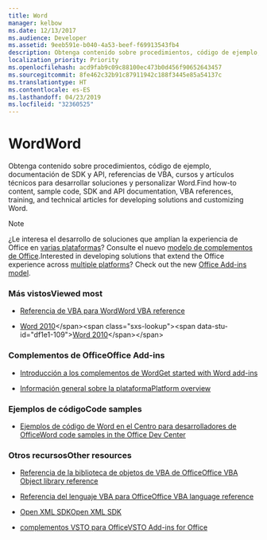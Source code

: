 ```yaml
---
title: Word
manager: kelbow
ms.date: 12/13/2017
ms.audience: Developer
ms.assetid: 9eeb591e-b040-4a53-beef-f69913543fb4
description: Obtenga contenido sobre procedimientos, código de ejemplo, documentación de SDK y API, referencias de VBA, cursos y artículos técnicos para desarrollar soluciones y personalizar Word.
localization_priority: Priority
ms.openlocfilehash: acd9fab9c09c88100ec473b0d456f90652643457
ms.sourcegitcommit: 8fe462c32b91c87911942c188f3445e85a54137c
ms.translationtype: HT
ms.contentlocale: es-ES
ms.lasthandoff: 04/23/2019
ms.locfileid: "32360525"
---
```

# <a name="word"></a><span data-ttu-id="df1e1-103">Word</span><span class="sxs-lookup"><span data-stu-id="df1e1-103">Word</span></span>

<span data-ttu-id="df1e1-104">Obtenga contenido sobre procedimientos, código de ejemplo, documentación de SDK y API, referencias de VBA, cursos y artículos técnicos para desarrollar soluciones y personalizar Word.</span><span class="sxs-lookup"><span data-stu-id="df1e1-104">Find how-to content, sample code, SDK and API documentation, VBA references, training, and technical articles for developing solutions and customizing Word.</span></span>
  
> [!NOTE]
> <span data-ttu-id="df1e1-p101">¿Le interesa el desarrollo de soluciones que amplían la experiencia de Office en [varias plataformas](https://docs.microsoft.com/office/dev/add-ins/overview/office-add-in-availability)? Consulte el nuevo [modelo de complementos de Office](https://docs.microsoft.com/office/dev/add-ins/overview/office-add-ins).</span><span class="sxs-lookup"><span data-stu-id="df1e1-p101">Interested in developing solutions that extend the Office experience across [multiple platforms](https://docs.microsoft.com/office/dev/add-ins/overview/office-add-in-availability)? Check out the new [Office Add-ins model](https://docs.microsoft.com/office/dev/add-ins/overview/office-add-ins).</span></span>  
  
### <a name="viewed-most"></a><span data-ttu-id="df1e1-107">Más vistos</span><span class="sxs-lookup"><span data-stu-id="df1e1-107">Viewed most</span></span>
  
- [<span data-ttu-id="df1e1-108">Referencia de VBA para Word</span><span class="sxs-lookup"><span data-stu-id="df1e1-108">Word VBA reference</span></span>](https://docs.microsoft.com/office/vba/api/overview/word)
  
- <span data-ttu-id="df1e1-109">[Word 2010](https://docs.microsoft.com/previous-versions/office/developer/office-2010/ff601860(v=office.14))</span><span class="sxs-lookup"><span data-stu-id="df1e1-109">[Word 2010](https://docs.microsoft.com/previous-versions/office/developer/office-2010/ff601860(v=office.14))</span></span>
  
### <a name="office-add-ins"></a><span data-ttu-id="df1e1-110">Complementos de Office</span><span class="sxs-lookup"><span data-stu-id="df1e1-110">Office Add-ins</span></span>
  
- [<span data-ttu-id="df1e1-111">Introducción a los complementos de Word</span><span class="sxs-lookup"><span data-stu-id="df1e1-111">Get started with Word add-ins</span></span>](https://docs.microsoft.com/office/dev/add-ins/quickstarts/word-quickstart)
  
- [<span data-ttu-id="df1e1-112">Información general sobre la plataforma</span><span class="sxs-lookup"><span data-stu-id="df1e1-112">Platform overview</span></span>](https://docs.microsoft.com/office/dev/add-ins/overview/office-add-ins)
  
### <a name="code-samples"></a><span data-ttu-id="df1e1-113">Ejemplos de código</span><span class="sxs-lookup"><span data-stu-id="df1e1-113">Code samples</span></span>
  
- [<span data-ttu-id="df1e1-114">Ejemplos de código de Word en el Centro para desarrolladores de Office</span><span class="sxs-lookup"><span data-stu-id="df1e1-114">Word code samples in the Office Dev Center</span></span>](https://developer.microsoft.com/word/gallery/?filterBy=Word,Samples)
  
### <a name="other-resources"></a><span data-ttu-id="df1e1-115">Otros recursos</span><span class="sxs-lookup"><span data-stu-id="df1e1-115">Other resources</span></span>
  
- [<span data-ttu-id="df1e1-116">Referencia de la biblioteca de objetos de VBA de Office</span><span class="sxs-lookup"><span data-stu-id="df1e1-116">Office VBA Object library reference</span></span>](https://docs.microsoft.com/office/vba/api/overview/library-reference)
  
- [<span data-ttu-id="df1e1-117">Referencia del lenguaje VBA para Office</span><span class="sxs-lookup"><span data-stu-id="df1e1-117">Office VBA language reference</span></span>](https://docs.microsoft.com/office/vba/api/overview/language-reference)
  
- [<span data-ttu-id="df1e1-118">Open XML SDK</span><span class="sxs-lookup"><span data-stu-id="df1e1-118">Open XML SDK</span></span>](https://docs.microsoft.com/office/open-xml/open-xml-sdk)
  
- [<span data-ttu-id="df1e1-119">complementos VSTO para Office</span><span class="sxs-lookup"><span data-stu-id="df1e1-119">VSTO Add-ins for Office</span></span>](https://docs.microsoft.com/visualstudio/vsto/create-vsto-add-ins-for-office-by-using-visual-studio?view=vs-2017)
  

